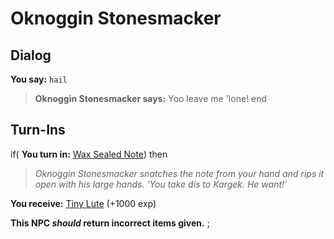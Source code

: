 # Oknoggin Stonesmacker
## Dialog

**You say:** `hail`



>**Oknoggin Stonesmacker says:** Yoo leave me 'lone!
end

## Turn-Ins




if( **You turn in:** [Wax Sealed Note](/item/20673)) then


>*Oknoggin Stonesmacker snatches the note from your hand and rips it open with his large hands. 'You take dis to Kargek. He want!'*


 **You receive:**  [Tiny Lute](/item/20674) (+1000 exp)

**This NPC *should* return incorrect items given.**
;

